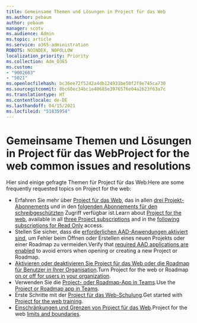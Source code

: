 ```yaml
---
title: Gemeinsame Themen und Lösungen in Project für das Web
ms.author: pebaum
author: pebaum
manager: scotv
ms.audience: Admin
ms.topic: article
ms.service: o365-administration
ROBOTS: NOINDEX, NOFOLLOW
localization_priority: Priority
ms.collection: Adm_O365
ms.custom:
- "9002603"
- "5021"
ms.openlocfilehash: bc36ee72f5242a4db124931be50f2f9e745ca730
ms.sourcegitcommit: 8bc60ec34bc1e40685e3976576e04a2623f63a7c
ms.translationtype: HT
ms.contentlocale: de-DE
ms.lasthandoff: 04/15/2021
ms.locfileid: "51835954"
---
```

# <a name="project-for-the-web-common-issues-and-resolutions"></a><span data-ttu-id="9e683-102">Gemeinsame Themen und Lösungen in Project für das Web</span><span class="sxs-lookup"><span data-stu-id="9e683-102">Project for the web common issues and resolutions</span></span>

<span data-ttu-id="9e683-103">Hier sind einige gefragte Themen für Project für das Web:</span><span class="sxs-lookup"><span data-stu-id="9e683-103">Here are some frequently requested topics on Project for the web:</span></span>

- <span data-ttu-id="9e683-104">Erfahren Sie mehr über [Project für das Web](https://support.microsoft.com/office/what-is-project-for-the-web-c19b2421-3c9d-4037-97c6-f66b6e1d2eb5), das in allen [drei Projekt-Abonnements](https://products.office.com/project/compare-microsoft-project-management-software) und in den [folgenden Abonnements für den schreibgeschützten](https://docs.microsoft.com/project-for-the-web/office-365-user-view-access-to-project-and-roadmap) Zugriff verfügbar ist.</span><span class="sxs-lookup"><span data-stu-id="9e683-104">Learn about [Project for the web](https://support.microsoft.com/office/what-is-project-for-the-web-c19b2421-3c9d-4037-97c6-f66b6e1d2eb5), available in all [three Project subscriptions](https://products.office.com/project/compare-microsoft-project-management-software) and in the [following subscriptions for Read Only](https://docs.microsoft.com/project-for-the-web/office-365-user-view-access-to-project-and-roadmap) access.</span></span>
- <span data-ttu-id="9e683-105">Stellen Sie sicher, dass die [erforderlichen AAD-Anwendungen aktiviert sind](https://techcommunity.microsoft.com/t5/project-support-blog/roadmap-have-you-disabled-some-necessary-services/ba-p/815067), um Fehler beim Öffnen oder Erstellen eines neuen Projekts oder einer Roadmap zu vermeiden.</span><span class="sxs-lookup"><span data-stu-id="9e683-105">Verify that [required AAD applications are enabled](https://techcommunity.microsoft.com/t5/project-support-blog/roadmap-have-you-disabled-some-necessary-services/ba-p/815067) to avoid errors when opening or creating a new Project or Roadmap.</span></span>
- <span data-ttu-id="9e683-106">[Aktivieren oder deaktivieren Sie Project für das Web oder die Roadmap für Benutzer in Ihrer Organisation](https://docs.microsoft.com/project-for-the-web/turn-project-for-the-web-off).</span><span class="sxs-lookup"><span data-stu-id="9e683-106">Turn Project for the web or Roadmap [on or off for users in your organization](https://docs.microsoft.com/project-for-the-web/turn-project-for-the-web-off).</span></span>
- <span data-ttu-id="9e683-107">Verwenden Sie die [Project- oder Roadmap-App in Teams](https://support.microsoft.com/office/2dc584e6-2f6c-4e2d-9008-0b3f6845eb52).</span><span class="sxs-lookup"><span data-stu-id="9e683-107">Use the [Project or Roadmap app in Teams](https://support.microsoft.com/office/2dc584e6-2f6c-4e2d-9008-0b3f6845eb52).</span></span>
- <span data-ttu-id="9e683-108">Erste Schritte mit der [Project für das Web-Schulung](https://support.office.com/article/50bf3e29-0f0d-4b7a-9d2c-7c78389b67ad).</span><span class="sxs-lookup"><span data-stu-id="9e683-108">Get started with [Project for the web training](https://support.office.com/article/50bf3e29-0f0d-4b7a-9d2c-7c78389b67ad).</span></span>
- <span data-ttu-id="9e683-109">[Einschränkungen und Grenzen von Project für das Web](https://docs.microsoft.com/project-for-the-web/project-for-the-web-limits-and-boundaries).</span><span class="sxs-lookup"><span data-stu-id="9e683-109">Project for the web [limits and boundaries](https://docs.microsoft.com/project-for-the-web/project-for-the-web-limits-and-boundaries).</span></span>
